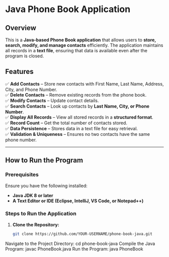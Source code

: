 # Java Phone Book Application  

## **Overview**  
This is a **Java-based Phone Book application** that allows users to **store, search, modify, and manage contacts** efficiently. The application maintains all records in a **text file**, ensuring that data is available even after the program is closed.  

## **Features**  
✅ **Add Contacts** – Store new contacts with First Name, Last Name, Address, City, and Phone Number.  
✅ **Delete Contacts** – Remove existing records from the phone book.  
✅ **Modify Contacts** – Update contact details.  
✅ **Search Contacts** – Look up contacts by **Last Name, City, or Phone Number**.  
✅ **Display All Records** – View all stored records in a **structured format**.  
✅ **Record Count** – Get the total number of contacts stored.  
✅ **Data Persistence** – Stores data in a text file for easy retrieval.  
✅ **Validation & Uniqueness** – Ensures no two contacts have the same phone number.  

---

## **How to Run the Program**  

### **Prerequisites**  
Ensure you have the following installed:  
- **Java JDK 8 or later**  
- **A Text Editor or IDE (Eclipse, IntelliJ, VS Code, or Notepad++)**  

### **Steps to Run the Application**  
1. **Clone the Repository:**  
   ```sh
   git clone https://github.com/YOUR-USERNAME/phone-book-java.git
Navigate to the Project Directory:
cd phone-book-java
Compile the Java Program:
javac PhoneBook.java
Run the Program:
java PhoneBook

